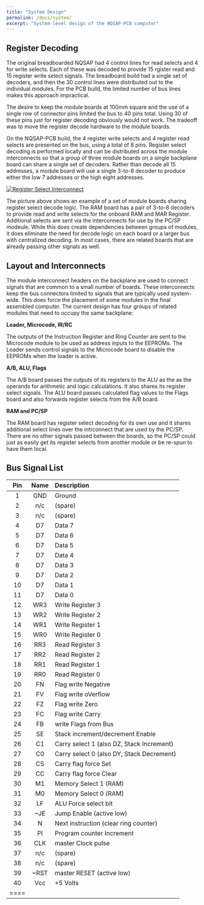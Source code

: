 ```yaml
---
title: "System Design"
permalink: /docs/system/
excerpt: "System-level design of the NQSAP-PCB computer"
---
```


## Register Decoding

The original breadboarded NQSAP had 4 control lines for read selects and 4 for write
selects.  Each of these was decoded to provide 15 rgister read and 15 register write
select signals.  The breadboard build had a single set of decoders, and then the 30
control lines were distributed out to the individual modules.  For the PCB build, the
limited number of bus lines makes this approach impractical.

The desire to keep the module boards at 100mm square and the use of a single row of
connector pins limited the bus to 40 pins total.  Using 30 of these pins just for register
decoding obviously would not work.  The tradeoff was to move the register decode hardware
to the module boards.

On the NQSAP-PCB build, the 4 register write selects and 4 register read selects are
presented on the bus, using a total of 8 pins.  Register select decoding is performed
locally and can be distributed across the module interconnects so that a group of three
module boards on a single backplane board can share a single set of decoders. Rather than
decode all 15 addresses, a module board will use a single 3-to-8 decoder to produce either
the low 7 addresses or the high eight addresses.

[![Register Select Interconnect](../../assets/images/select-interconnect-500.jpg "register select interconnect")](../../assets/images/select-interconnect.jpg)

The picture above shows an example of a set of module boards sharing register select
decode logic.  The RAM board has a pair of 3-to-8 decoders to provide read and write
selects for the onboard RAM and MAR Register.  Additional selects are sent via the
interconnects for use by the PC/SP modeule.  While this does create dependencies between
groups of modules, it does eliminate the need for decode logic on each board or a larger
bus with centralized decoding.  In most cases, there are related boards that are already
passing other signals as well.

## Layout and Interconnects

The module interconnect headers on the backplane are used to connect signals that are
common to a small number of boards.  These interconnects keep the bus connectors limited
to signals that are typically used system-wide.  This does force the placement of some
modules in the final assembled computer.  The current design has four groups of related
modules that need to occupy the same backplane:

**Loader, Microcode, IR/RC**

The outputs of the Instruction Register and Ring Counter are sent to the Microcode module
to be used as address inputs to the EEPROMs.  The Loader sends control signals to the
Microcode board to disable the EEPROMs when the loader is active.

**A/B, ALU, Flags**

The A/B board passes the outputs of its registers to the ALU as the as the operands for
arithmetic and logic calculations.  It also shares its register select signals.  The ALU
board passes calculated flag values to the Flags board and also forwards register selects
from the A/B board.

**RAM and PC/SP**

The RAM board has register select decoding for its own use and it shares additional select
lines over the intrconnect that are used by the PC/SP.  There are no other signals passed
between the boards, so the PC/SP could just as easily get its register selects from another
module or be re-spun to have them local.

## Bus Signal List

|Pin|Name|Description|
|:---:|:---:|:---|
|1 |GND|Ground|
|2 |n/c|(spare)|
|3 |n/c|(spare)|
|4 |D7 |Data 7|
|5 |D7 |Data 6|
|6 |D7 |Data 5|
|7 |D7 |Data 4|
|8 |D7 |Data 3|
|9 |D7 |Data 2|
|10|D7 |Data 1|
|11|D7 |Data 0|
|12|WR3|Write Register 3|
|13|WR2|Write Register 2|
|14|WR1|Write Register 1|
|15|WR0|Write Register 0|
|16|RR3|Read Register 3|
|17|RR2|Read Register 2|
|18|RR1|Read Register 1|
|19|RR0|Read Register 0|
|20|FN |Flag write Negative|
|21|FV |Flag write oVerflow|
|22|FZ |Flag write Zero|
|23|FC |Flag write Carry|
|24|FB |write Flags from Bus|
|25|SE |Stack increment/decrement Enable|
|26|C1 |Carry select 1 (also DZ, Stack Increment)|
|27|C0 |Carry select 0 (also DY, Stack Decrement)|
|28|CS |Carry flag force Set|
|29|CC |Carry flag force Clear|
|30|M1 |Memory Select 1 (RAM)|
|31|M0 |Memory Select 0 (RAM)|
|32|LF |ALU Force select bit|
|33|~JE |Jump Enable (active low)|
|34|N  |Next instruction (clear ring counter)|
|35|PI |Program counter Increment|
|36|CLK|master Clock pulse|
|37|n/c|(spare)|
|38|n/c|(spare)|
|39|~RST|master RESET (active low)|
|40|Vcc|+5 Volts|
|====
